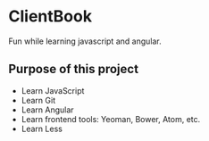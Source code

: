 # ClientBook
Fun while learning javascript and angular.

## Purpose of this project

* Learn JavaScript
* Learn Git
* Learn Angular
* Learn frontend tools: Yeoman, Bower, Atom, etc.
* Learn Less
